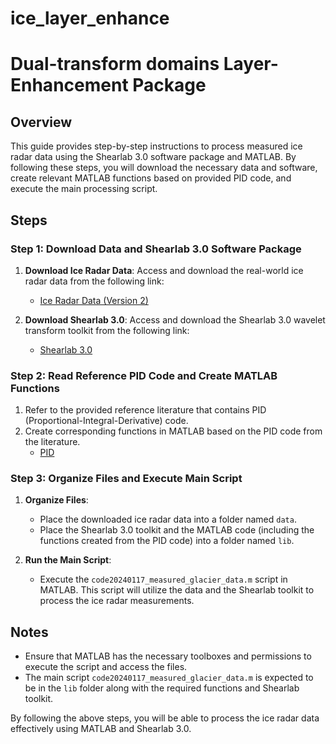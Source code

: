 # ice_layer_enhance
# Dual-transform domains Layer-Enhancement Package

## Overview
This guide provides step-by-step instructions to process measured ice radar data using the Shearlab 3.0 software package and MATLAB. By following these steps, you will download the necessary data and software, create relevant MATLAB functions based on provided PID code, and execute the main processing script.

## Steps

### Step 1: Download Data and Shearlab 3.0 Software Package
1. **Download Ice Radar Data**: Access and download the real-world ice radar data from the following link:
   - [Ice Radar Data (Version 2)](https://nsidc.org/data/iracc1b/versions/2)
   
2. **Download Shearlab 3.0**: Access and download the Shearlab 3.0 wavelet transform toolkit from the following link:
   - [Shearlab 3.0](http://shearlab.math.lmu.de/)

### Step 2: Read Reference PID Code and Create MATLAB Functions
1. Refer to the provided reference literature that contains PID (Proportional-Integral-Derivative) code.
2. Create corresponding functions in MATLAB based on the PID code from the literature.
   - [PID](https://ieeexplore.ieee.org/document/6820766)
### Step 3: Organize Files and Execute Main Script
1. **Organize Files**:
   - Place the downloaded ice radar data into a folder named `data`.
   - Place the Shearlab 3.0 toolkit and the MATLAB code (including the functions created from the PID code) into a folder named `lib`.
   
2. **Run the Main Script**:
   - Execute the `code20240117_measured_glacier_data.m` script in MATLAB. This script will utilize the data and the Shearlab toolkit to process the ice radar measurements.


## Notes
- Ensure that MATLAB has the necessary toolboxes and permissions to execute the script and access the files.
- The main script `code20240117_measured_glacier_data.m` is expected to be in the `lib` folder along with the required functions and Shearlab toolkit.

By following the above steps, you will be able to process the ice radar data effectively using MATLAB and Shearlab 3.0.
